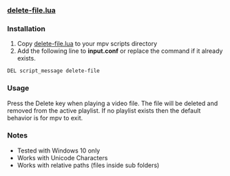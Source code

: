 
### [delete-file.lua](delete-file.lua)
### Installation
1. Copy [delete-file.lua](delete-file.lua) to your mpv scripts directory
2. Add the following line to **input.conf** or replace the command if it already exists.
```
DEL script_message delete-file
```
### Usage
Press the Delete key when playing a video file. The file will be deleted and removed from the active playlist. If no playlist exists then the default behavior is for mpv to exit.
### Notes
* Tested with Windows 10 only
* Works with Unicode Characters
* Works with relative paths (files inside sub folders)
